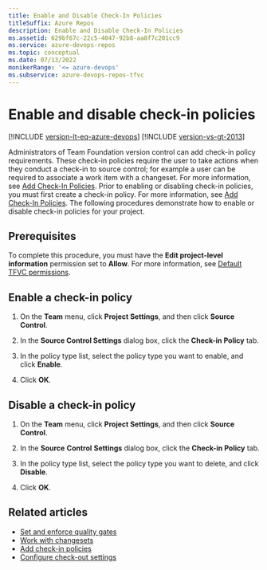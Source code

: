 ```yaml
---
title: Enable and Disable Check-In Policies
titleSuffix: Azure Repos
description: Enable and Disable Check-In Policies
ms.assetid: 629bf67c-22c5-4047-92b8-aa8f7c201cc9
ms.service: azure-devops-repos
ms.topic: conceptual
ms.date: 07/13/2022
monikerRange: '<= azure-devops'
ms.subservice: azure-devops-repos-tfvc
---
```



# Enable and disable check-in policies

[!INCLUDE [version-lt-eq-azure-devops](../../includes/version-lt-eq-azure-devops.md)]
[!INCLUDE [version-vs-gt-2013](../../includes/version-vs-gt-2013.md)]


Administrators of Team Foundation version control can add check-in policy requirements. These check-in policies require the user to take actions when they conduct a check-in to source control; for example a user can be required to associate a work item with a changeset. For more information, see [Add Check-In Policies](add-check-policies.md). Prior to enabling or disabling check-in policies, you must first create a check-in policy. For more information, see [Add Check-In Policies](add-check-policies.md). The following procedures demonstrate how to enable or disable check-in policies for your project.

## Prerequisites

To complete this procedure, you must have the **Edit project-level information** permission set to **Allow**. For more information, see [Default TFVC permissions](../../organizations/security/default-tfvc-permissions.md).


## Enable a check-in policy

1.  On the **Team** menu, click **Project Settings**, and then click **Source Control**.

2.  In the **Source Control Settings** dialog box, click the **Check-in Policy** tab.

3.  In the policy type list, select the policy type you want to enable, and click **Enable**.

4.  Click **OK**.

## Disable a check-in policy

1.  On the **Team** menu, click **Project Settings**, and then click **Source** **Control**.

2.  In the **Source** **Control** **Settings** dialog box, click the **Check-in Policy** tab.

3.  In the policy type list, select the policy type you want to delete, and click **Disable**.

4.  Click **OK**.

## Related articles

- [Set and enforce quality gates](set-enforce-quality-gates.md)
- [Work with changesets](find-view-changesets.md)
- [Add check-in policies](add-check-policies.md)
- [Configure check-out settings](configure-check-out-settings.md)